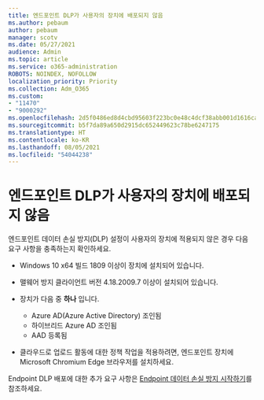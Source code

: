 ```yaml
---
title: 엔드포인트 DLP가 사용자의 장치에 배포되지 않음
ms.author: pebaum
author: pebaum
manager: scotv
ms.date: 05/27/2021
audience: Admin
ms.topic: article
ms.service: o365-administration
ROBOTS: NOINDEX, NOFOLLOW
localization_priority: Priority
ms.collection: Adm_O365
ms.custom:
- "11470"
- "9000292"
ms.openlocfilehash: 2d5f0486ed8d4cbd95603f223bc0e48c4dcf38abb001d1616ca968b1d6bba7de
ms.sourcegitcommit: b5f7da89a650d2915dc652449623c78be6247175
ms.translationtype: HT
ms.contentlocale: ko-KR
ms.lasthandoff: 08/05/2021
ms.locfileid: "54044238"
---
```

# <a name="endpoint-dlp-not-deployed-to-users-device"></a>엔드포인트 DLP가 사용자의 장치에 배포되지 않음

엔드포인트 데이터 손실 방지(DLP) 설정이 사용자의 장치에 적용되지 않은 경우 다음 요구 사항을 충족하는지 확인하세요.

- Windows 10 x64 빌드 1809 이상이 장치에 설치되어 있습니다.
- 맬웨어 방지 클라이언트 버전 4.18.2009.7 이상이 설치되어 있습니다.
- 장치가 다음 중 **하나** 입니다.
    
    - Azure AD(Azure Active Directory) 조인됨
    - 하이브리드 Azure AD 조인됨
    - AAD 등록됨

- 클라우드로 업로드 활동에 대한 정책 작업을 적용하려면, 엔드포인트 장치에 Microsoft Chromium Edge 브라우저를 설치하세요.

Endpoint DLP 배포에 대한 추가 요구 사항은 [Endpoint 데이터 손실 방지 시작하기](/microsoft-365/compliance/endpoint-dlp-getting-started#prepare-your-endpoints)를 참조하세요.
